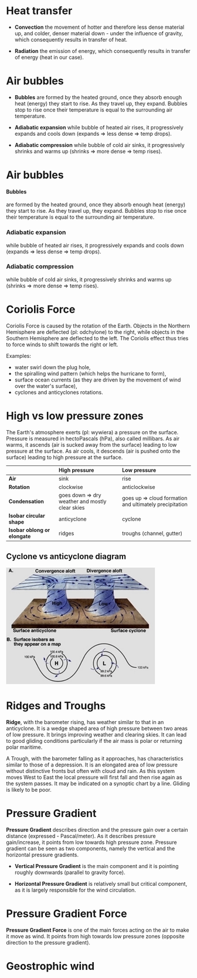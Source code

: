 # Heat transfer

- **Convection** the movement of hotter and therefore less dense material up, and colder, denser material down - under the 
influence of gravity, which consequently results in transfer of heat.

- **Radiation** the emission of energy, which consequently results in transfer of energy (heat in our case).


# Air bubbles 

- **Bubbles** are formed by the heated ground, once they absorb enough heat (energy) they start to rise. As they travel up, they expand.
Bubbles stop to rise once their temperature is equal to the surrounding air temperature.

- **Adiabatic expansion** while bubble of heated air rises, it progressively expands and cools down (expands => less dense => temp drops).

- **Adiabatic compression** while bubble of cold air sinks, it progressively shrinks and warms up (shrinks => more dense => temp rises).


# Air bubbles 

#### Bubbles
are formed by the heated ground, once they absorb enough heat (energy) they start to rise. As they travel up, they expand.
Bubbles stop to rise once their temperature is equal to the surrounding air temperature.

### Adiabatic expansion
while bubble of heated air rises, it progressively expands and cools down (expands => less dense => temp drops).

### Adiabatic compression
while bubble of cold air sinks, it progressively shrinks and warms up (shrinks => more dense => temp rises).


# Coriolis Force

Coriolis Force is caused by the rotation of the Earth. Objects in the Northern Hemisphere are deflected (pl: odchylone) to the right, while objects in the Southern Hemisphere are deflected to the left. The Coriolis effect thus tries to force winds to shift towards the right or left.

Examples:
- water swirl down the plug hole,
- the spiralling wind pattern (which helps the hurricane to form),
- surface ocean currents (as they are driven by the movement of wind over the water's surface),
- cyclones and anticyclones rotations.


# High vs low pressure zones

The Earth's atmosphere exerts (pl: wywiera) a pressure on the surface. Pressure is measured in hectoPascals (hPa), also called millibars. As air warms, it ascends (air is sucked away from the surface) leading to low pressure at the surface. As air cools, it descends (air is pushed onto the surface) leading to high pressure at the surface.

|                               | High pressure | Low pressure              |
| ----------------------------- |:------------- |:------------------------- |   
| **Air**                       | sink          | rise                      |
| **Rotation**                  | clockwise     | anticlockwise             |
| **Condensation**              | goes down => dry weather and mostly clear skies | goes up => cloud formation and ultimately precipitation | 
| **Isobar circular shape**     | anticyclone   | cyclone                   |
| **Isobar oblong or elongate** | ridges        | troughs (channel, gutter) |


## Cyclone vs anticyclone diagram

![High vs low pressure systems](/imgs/high-low-pressure-systems.png)


# Ridges and Troughs

**Ridge**, with the barometer rising, has weather similar to that in an anticyclone. It is a wedge shaped area of high pressure between two areas of low pressure. It brings improving weather and clearing skies. It can lead to good gliding conditions particularly if the air mass is polar or returning polar maritime.

A Trough, with the barometer falling as it approaches, has characteristics similar to those of a depression. It is an elongated area of low pressure without distinctive fronts but often with cloud and rain. As this system moves West to East the local pressure will first fall and then rise again as the system passes. It may be indicated on a synoptic chart by a line. Gliding is likely to be poor.

# Pressure Gradient

**Pressure Gradient** describes direction and the pressure gain over a certain distance (expressed - Pascal/meter). As it describes pressure gain/increase, it points from low towards high pressure zone. Pressure gradient can be seen as two components, namely the vertical and the horizontal pressure gradients.

- **Vertical Pressure Gradient** is the main component and it is pointing roughly downwards (parallel to gravity force).

- **Horizontal Pressure Gradient** is relatively small but critical component, as it is largely responsible for the wind circulation. 

# Pressure Gradient Force

**Pressure Gradient Force** is one of the main forces acting on the air to make it move as wind. It points from high towards low pressure zones (opposite direction to the pressure gradient). 

# Geostrophic wind

